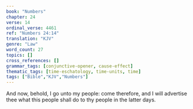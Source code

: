 ```yaml
---
book: "Numbers"
chapter: 24
verse: 14
ordinal_verse: 4461
ref: "Numbers 24:14"
translation: "KJV"
genre: "Law"
word_count: 27
topics: []
cross_references: []
grammar_tags: [conjunctive-opener, cause-effect]
thematic_tags: [time-eschatology, time-units, time]
tags: ["Bible","KJV","Numbers"]
---
```

And now, behold, I go unto my people: come therefore, and I will advertise thee what this people shall do to thy people in the latter days.

